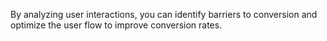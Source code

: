 By analyzing user interactions, you can identify barriers to conversion and optimize the user flow to improve conversion rates.